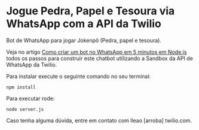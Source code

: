 # Jogue Pedra, Papel e Tesoura via WhatsApp com a API da Twilio

Bot de WhatsApp para jogar Jokenpô (Pedra, papel e tesoura).

Veja no artigo [Como criar um bot no WhatsApp em 5 minutos em Node.js](https://twilio.com/blog/como-criar-um-bot-no-whatsapp-em-5-minutos-em-node-js) todos os passos para construir este chatbot utilizando a Sandbox da API de WhatsApp da Twilio.


Para instalar execute o seguinte comando no seu terminal:

```console
npm install
```

Para executar rode:

```console
node server.js
```

Caso tenha alguma dúvida, entre em contato com lleao [arroba] twilio.com.
